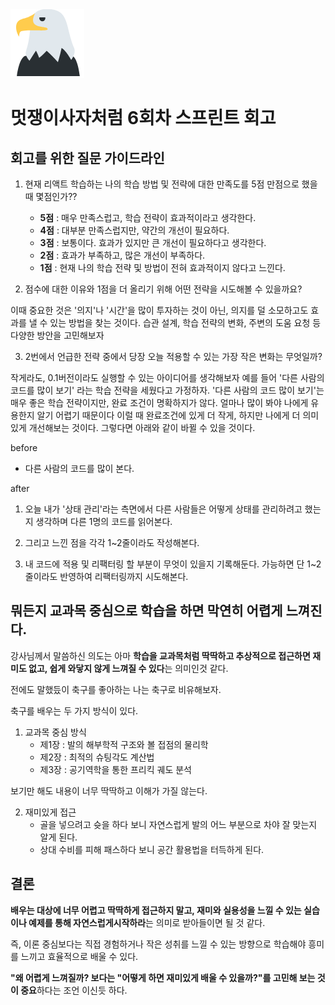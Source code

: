 <img src="6-sprint.png">

<h1>멋쟁이사자처럼 6회차 스프린트 회고</h1>

## 회고를 위한 질문 가이드라인

1. 현재 리액트 학습하는 나의 학습 방법 및 전략에 대한 만족도를 5점 만점으로 했을 때 몇점인가??
   - **5점** : 매우 만족스럽고, 학습 전략이 효과적이라고 생각한다.
   - **4점** : 대부분 만족스럽지만, 약간의 개선이 필요하다.
   - **3점** : 보통이다. 효과가 있지만 큰 개선이 필요하다고 생각한다.
   - **2점** : 효과가 부족하고, 많은 개선이 부족하다.
   - **1점** : 현재 나의 학습 전략 및 방법이 전혀 효과적이지 않다고 느낀다.


2. 점수에 대한 이유와 1점을 더 올리기 위해 어떤 전략을 시도해볼 수 있을까요?

이때 중요한 것은 '의지'나 '시간'을 많이 투자하는 것이 아닌, 의지를 덜 소모하고도 효과를 낼 수 있는 방법을 찾는 것이다. 습관 설계, 학습 전략의 변화, 주변의 도움 요청 등 다양한 방안을 고민해보자

3. 2번에서 언급한 전략 중에서 당장 오늘 적용할 수 있는 가장 작은 변화는 무엇일까?

작게라도, 0.1버전이라도 실행할 수 있는 아이디어를 생각해보자 예를 들어 '다른 사람의 코드를 많이 보기' 라는 학습 전략을 세웠다고 가정하자. '다른 사람의 코드 많이 보기'는 매우 좋은 학습 전략이지만, 완료 조건이 명확하지가 않다. 얼마나 많이 봐야 나에게 유용한지 알기 어렵기 때문이다 이럴 때 완료조건에 있게 더 작게, 하지만 나에게 더 의미있게 개선해보는 것이다. 그렇다면 아래와 같이 바뀔 수 있을 것이다.


before
- 다른 사람의 코드를 많이 본다.

after
1. 오늘 내가 '상태 관리'라는 측면에서 다른 사람들은 어떻게 상태를 관리하려고 했는지 생각하며 다른 1명의 코드를 읽어본다.

2. 그리고 느낀 점을 각각 1~2줄이라도 작성해본다.

3. 내 코드에 적용 및 리팩터링 할 부분이 무엇이 있을지 기록해둔다. 가능하면 단 1~2줄이라도 반영하여 리팩터링까지 시도해본다.


## 뭐든지 교과목 중심으로 학습을 하면 막연히 어렵게 느껴진다.

강사님께서 말씀하신 의도는 아마 **학습을 교과목처럼 딱딱하고 추상적으로 접근하면 재미도 없고, 쉽게 와닿지 않게 느껴질 수 있다**는 의미인것 같다. 

전에도 말했듰이 축구를 좋아하는 나는 축구로 비유해보자.

축구를 배우는 두 가지 방식이 있다.

1. 교과목 중심 방식
   - 제1장 : 발의 해부학적 구조와 볼 접점의 물리학
   - 제2장 : 최적의 슈팅각도 계산법
   - 제3장 : 공기역학을 통한 프리킥 궤도 분석 

보기만 해도 내용이 너무 딱딱하고 이해가 가질 않는다.

2. 재미있게 접근
   - 골을 넣으려고 슛을 하다 보니 자연스럽게 발의 어느 부분으로 차야 잘 맞는지 알게 된다.
   - 상대 수비를 피해 패스하다 보니 공간 활용법을 터득하게 된다.


## 결론

**배우는 대상에 너무 어렵고 딱딱하게 접근하지 말고, 재미와 실용성을 느낄 수 있는 실습이나 예제를 통해 자연스럽게시작하라**는 의미로 받아들이면 될 것 같다.

즉, 이론 중심보다는 직접 경험하거나 작은 성취를 느낄 수 있는 방향으로 학습해야 흥미를 느끼고 효율적으로 배울 수 있다.

**"왜 어렵게 느껴질까? 보다는 "어떻게 하면 재미있게 배울 수 있을까?"를 고민해 보는 것이 중요**하다는 조언 이신듯 하다.

